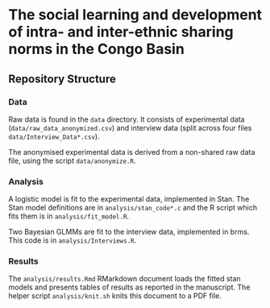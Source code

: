 # The social learning and development of intra- and inter-ethnic sharing norms in the Congo Basin

## Repository Structure

### Data

Raw data is found in the `data` directory.  It consists of experimental data
(`data/raw_data_anonymized.csv`) and interview data (split across four files
`data/Interview_Data*.csv`).

The anonymised experimental data is derived from a non-shared raw data file,
using the script `data/anonymize.R`.

### Analysis

A logistic model is fit to the experimental data, implemented in Stan.  The Stan
model definitions are in `analysis/stan_code*.c` and the R script which fits
them is in `analysis/fit_model.R`.

Two Bayesian GLMMs are fit to the interview data, implemented in brms.  This
code is in `analysis/Interviews.R`.

### Results

The `analysis/results.Rmd` RMarkdown document loads the fitted stan models and
presents tables of results as reported in the manuscript.  The helper script
`analysis/knit.sh` knits this document to a PDF file.
